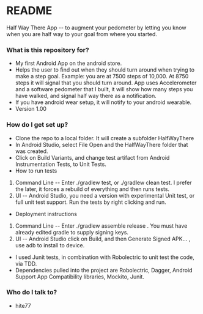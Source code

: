 # README #
 
Half Way There App -- to augment your pedometer by letting you know when you are half way to your goal from where you started.

### What is this repository for? ###

* My first Android App on the android store.
* Helps the user to find out when they should turn around when trying to make a step goal.
Example: you are at 7500 steps of 10,000.  At 8750 steps it will signal that you should turn around.
App uses Accelerometer and a software pedometer that I built, it will show how many steps you have walked, and signal half way there as a notification.
* If you have android wear setup, it will notify to your android wearable.
* Version 1.00

### How do I get set up? ###

* Clone the repo to a local folder.  It will create a subfolder HalfWayThere
* In Android Studio, select File Open and the HalfWayThere folder that was created.
* Click on Build Variants, and change test artifact from Android Instrumentation Tests, to Unit Tests.
* How to run tests
1) Command Line -- Enter ./gradlew test, or ./gradlew clean test.  I prefer the later, it forces a rebuild of everything and then runs tests.
2) UI -- Android Studio, you need a version with experimental Unit test, or full unit test support.  Run the tests by right clicking and run.
* Deployment instructions
1) Command Line -- Enter ./gradlew assemble release  .  You must have already edited gradle to supply signing keys.
2) UI -- Android Studio click on Build, and then Generate Signed APK... , use adb to install to device.
* I used Junit tests, in combination with Robolectric to unit test the code, via TDD.
* Dependencies pulled into the project are Robolectric, Dagger, Android Support App Compatibility libraries, Mockito, Junit.

### Who do I talk to? ###

* hite77 
